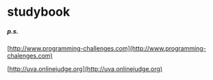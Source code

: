 # studybook

##### p.s. #####

[http://www.programming-challenges.com](http://www.programming-chalenges.com)

[http://uva.onlinejudge.org](http://uva.onlinejudge.org)
